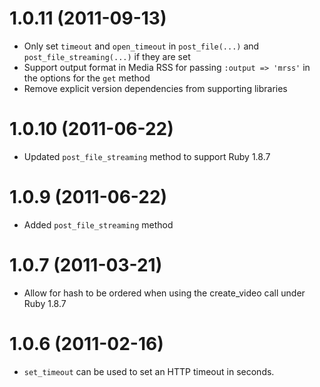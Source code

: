 # 1.0.11 (2011-09-13)

 * Only set `timeout` and `open_timeout` in `post_file(...)` and `post_file_streaming(...)` if they are set
 * Support output format in Media RSS for passing `:output => 'mrss'` in the options for the `get` method
 * Remove explicit version dependencies from supporting libraries

# 1.0.10 (2011-06-22)

 * Updated `post_file_streaming` method to support Ruby 1.8.7

# 1.0.9 (2011-06-22)

 * Added `post_file_streaming` method 
 
# 1.0.7 (2011-03-21)

 * Allow for hash to be ordered when using the create_video call under Ruby 1.8.7

# 1.0.6 (2011-02-16)

 * `set_timeout` can be used to set an HTTP timeout in seconds.
